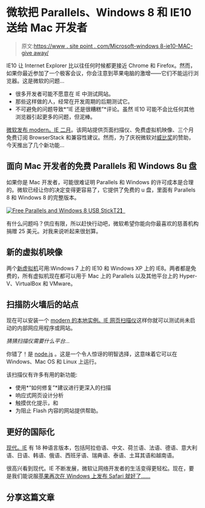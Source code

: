 # 微软把 Parallels、Windows 8 和 IE10 送给 Mac 开发者

> 原文:[https://www . site point . com/Microsoft-windows 8-ie10-MAC-give away/](https://www.sitepoint.com/microsoft-windows8-ie10-mac-giveaway/)

IE10 让 Internet Explorer 比以往任何时候都更接近 Chrome 和 Firefox。然而，如果你最近参加了一个极客会议，你会注意到苹果电脑的激增——它们不能运行浏览器。这是微软的问题…

*   很多开发者可能不愿意在 IE 中测试网站。
*   那些这样做的人，经常在开发周期的后期测试它。
*   不可避免的问题导致*“IE 还是很糟糕”*评论。虽然 IE10 可能不会比任何其他浏览器引起更多的问题，但泥棒。

[微软发布 modern。IE 二月](https://www.sitepoint.com/modern-ie-browser-testing/)。该网站提供页面扫描仪、免费虚拟机映像、三个月免费订阅 BrowserStack 和兼容性建议。然而，为了庆祝微软对[威比奖](http://winners.webbyawards.com/)的赞助，今天推出了几个新功能…

## 面向 Mac 开发者的免费 Parallels 和 Windows 8u 盘

如果你是 Mac 开发者，可能很难证明 Parallels 和 Windows 的许可成本是合理的。微软已经让你的决定变得更容易了，它提供了免费的 u 盘，里面有 Parallels 8 和 Windows 8 的完整版本。

[![Free Parallels and Windows 8 USB Stick](../Images/5cb75abb26a27dcef40b498ca2b95b83.png)T2】](http://www.modern.ie/en-US/virtualization-tools)

有什么问题吗？供应有限，所以赶快行动吧，微软希望你能向你最喜欢的慈善机构捐赠 25 美元。对我来说听起来很划算。

## 新的虚拟机映像

两个[新虚拟机](http://www.modern.ie/en-US/virtualization-tools)可用:Windows 7 上的 IE10 和 Windows XP 上的 IE8。两者都是免费的，所有虚拟机现在都可以用于 Mac 上的 Parallels 以及其他平台上的 Hyper-V、VirtualBox 和 VMware。

## 扫描防火墙后的站点

现在可以安装一个 [modern 的本地实例。IE 网页扫描仪](http://www.modern.ie/report)这样你就可以测试尚未启动的内部网应用程序或网站。

*猜猜扫描仪需要什么平台…*

你错了！是 [node.js](http://nodejs.org/) 。这是一个令人惊讶的明智选择，这意味着它可以在 Windows、Mac OS 和 Linux 上运行。

该扫描仪有许多有用的新功能:

*   使用*“如何修复”*建议进行更深入的扫描
*   响应式网页设计分析
*   触摸优化提示，和
*   为阻止 Flash 内容的网站提供帮助。

## 更好的国际化

[现代。IE](http://www.modern.ie/) 有 18 种语言版本，包括阿拉伯语、中文、荷兰语、法语、德语、意大利语、日语、韩语、俄语、西班牙语、瑞典语、泰语、土耳其语和越南语。

很高兴看到现代。IE 不断发展，微软让网络开发者的生活变得更轻松。现在，要是我们能说服[苹果再次在 Windows 上发布 Safari 就好了……](https://www.sitepoint.com/safari-6-whats-new-windows-version/)

## 分享这篇文章